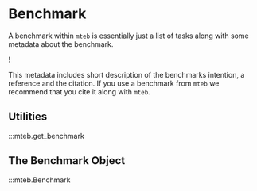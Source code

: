 # Benchmark

A benchmark within `mteb` is essentially just a list of tasks along with some metadata about the benchmark.

[!](benchmark_explainer.png)


This metadata includes short description of the benchmarks intention, a reference and the citation. If you use a benchmark from `mteb` we recommend
that you cite it along with `mteb`.


## Utilities

:::mteb.get_benchmark


## The Benchmark Object

:::mteb.Benchmark



